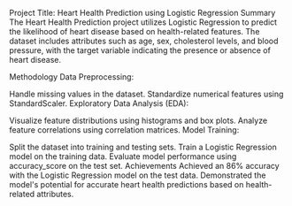 Project Title: Heart Health Prediction using Logistic Regression
Summary
The Heart Health Prediction project utilizes Logistic Regression to predict the likelihood of heart disease based on health-related features. The dataset includes attributes such as age, sex, cholesterol levels, and blood pressure, with the target variable indicating the presence or absence of heart disease.

Methodology
Data Preprocessing:

Handle missing values in the dataset.
Standardize numerical features using StandardScaler.
Exploratory Data Analysis (EDA):

Visualize feature distributions using histograms and box plots.
Analyze feature correlations using correlation matrices.
Model Training:

Split the dataset into training and testing sets.
Train a Logistic Regression model on the training data.
Evaluate model performance using accuracy_score on the test set.
Achievements
Achieved an 86% accuracy with the Logistic Regression model on the test data.
Demonstrated the model's potential for accurate heart health predictions based on health-related attributes.
